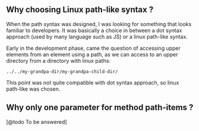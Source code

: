 ## Why choosing Linux path-like syntax ?

When the path syntax was designed, I was looking for something that looks familiar to developers.
It was basically a choice in between a dot syntax approach (used by many language such as JS) or a linux path-like syntax.

Early in the development phase, came the question of accessing upper elements from an element using a path, as we can access to an upper directory from a directory with linux paths:


```
../../my-grandpa-dir/my-grandpa-child-dir/
```
This point was not quite compatible with dot syntax approach, so linux path-like was chosen.

## Why only one parameter for method path-items ?

[@todo To be answered]